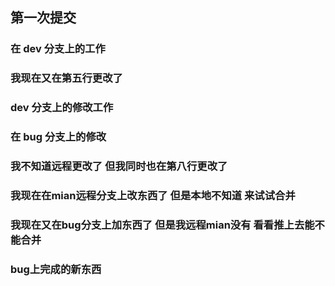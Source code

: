 ## 第一次提交

### 在 dev 分支上的工作

### 我现在又在第五行更改了
### dev 分支上的修改工作

### 在 bug 分支上的修改

### 我不知道远程更改了 但我同时也在第八行更改了
### 我现在在mian远程分支上改东西了 但是本地不知道 来试试合并
### 我现在又在bug分支上加东西了 但是我远程mian没有 看看推上去能不能合并




### bug上完成的新东西